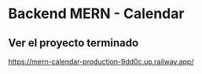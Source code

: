 # Backend MERN - Calendar

## Ver el proyecto terminado
https://mern-calendar-production-9dd0c.up.railway.app/
